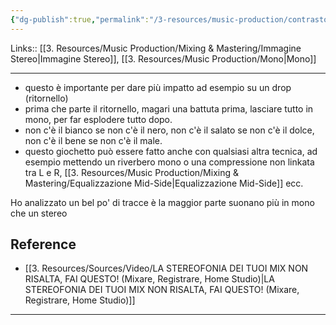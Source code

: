 ```yaml
---
{"dg-publish":true,"permalink":"/3-resources/music-production/contrasto-tra-parte-mono-e-stereo/"}
---
```


Links:: [[3. Resources/Music Production/Mixing & Mastering/Immagine Stereo\|Immagine Stereo]], [[3. Resources/Music Production/Mono\|Mono]]

----
- questo è importante per dare più impatto ad esempio su un drop (ritornello)
- prima che parte il ritornello, magari una battuta prima, lasciare tutto in mono, per far esplodere tutto dopo. 
- non c'è il bianco se non c'è il nero, non c'è il salato se non c'è il dolce, non c'è il bene se non c'è il male. 
- questo giochetto può essere fatto anche con qualsiasi altra tecnica, ad esempio mettendo un riverbero mono o una compressione non linkata tra L e R, [[3. Resources/Music Production/Mixing & Mastering/Equalizzazione Mid-Side\|Equalizzazione Mid-Side]] ecc. 

Ho analizzato un bel po' di tracce è la maggior parte suonano più in mono che un stereo





## Reference

- [[3. Resources/Sources/Video/LA STEREOFONIA DEI TUOI MIX NON RISALTA, FAI QUESTO! (Mixare, Registrare, Home Studio)\|LA STEREOFONIA DEI TUOI MIX NON RISALTA, FAI QUESTO! (Mixare, Registrare, Home Studio)]]



---
